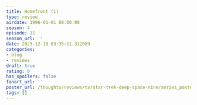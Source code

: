 ```yaml
---
title: Homefront (1)
type: review
airdate: 1996-01-01 00:00:00
season: 4
episode: 11
season_url: ''
date: 2023-12-10 03:35:11.312089
categories:
- blog
- reviews
draft: true
rating: 0
has_spoilers: false
fanart_url: ''
poster_url: /thoughts/reviews/tv/star-trek-deep-space-nine/series_poster.jpg
tags: []
---
```


